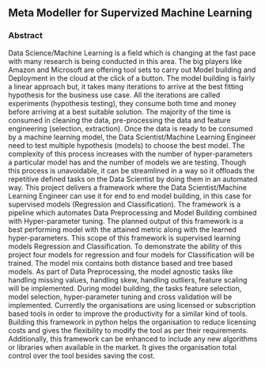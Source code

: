 ## Meta Modeller for Supervized Machine Learning
### Abstract
Data Science/Machine Learning is a field which is changing at the fast pace with many
research is being conducted in this area. The big players like Amazon and Microsoft are
offering tool sets to carry out Model building and Deployment in the cloud at the click of a
button. The model building is fairly a linear approach but, it takes many iterations to arrive at
the best fitting hypothesis for the business use case. All the iterations are called experiments
(hypothesis testing), they consume both time and money before arriving at a best suitable
solution.
The majority of the time is consumed in cleaning the data, pre-processing the data and
feature engineering (selection, extraction). Once the data is ready to be consumed by a
machine learning model, the Data Scientist/Machine Learning Engineer need to test multiple
hypothesis (models) to choose the best model. The complexity of this process increases
with the number of hyper-parameters a particular model has and the number of models we
are testing. Though this process is unavoidable, it can be streamlined in a way so it offloads
the repetitive defined tasks on the Data Scientist by doing them in an automated way.
This project delivers a framework where the Data Scientist/Machine Learning Engineer can
use it for end to end model building, in this case for supervised models (Regression and
Classification). The framework is a pipeline which automates Data Preprocessing and Model
Building combined with Hyper-parameter tuning. The planned output of this framework is a
best performing model with the attained metric along with the learned hyper-parameters.
This scope of this framework is supervised learning models Regression and Classification.
To demonstrate the ability of this project four models for regression and four models for
Classification will be trained. The model mix contains both distance based and tree based
models. As part of Data Preprocessing, the model agnostic tasks like handling missing
values, handling skew, handling outliers, feature scaling will be implemented. During model
building, the tasks feature selection, model selection, hyper-parameter tuning and cross
validation will be implemented.
Currently the organisations are using licensed or subscription based tools in order to
improve the productivity for a similar kind of tools. Building this framework in python helps
the organisation to reduce licensing costs and gives the flexibility to modify the tool as per
their requirements. Additionally, this framework can be enhanced to include any new
algorithms or libraries when available in the market. It gives the organisation total control
over the tool besides saving the cost.
